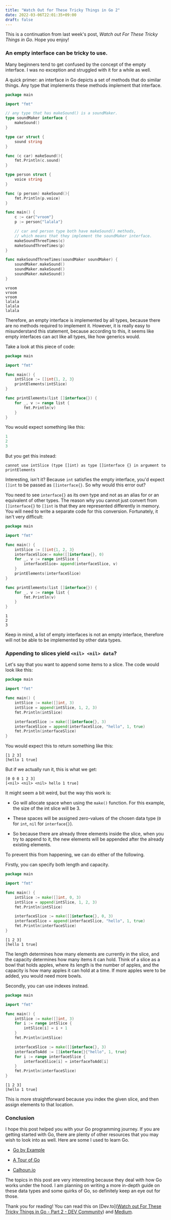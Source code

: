 ```yaml
---
title: "Watch Out for These Tricky Things in Go 2"
date: 2022-03-06T22:01:35+09:00
draft: false
---
```


This is a continuation from last week's post, *Watch out For These Tricky Things in Go*. Hope you enjoy!

### An empty interface can be tricky to use.

Many beginners tend to get confused by the concept of the empty interface. I was no exception and struggled with it for a while as well.

A quick primer: an interface in Go depicts a set of methods that do similar things. Any type that implements these methods implement that interface. 

```go
package main

import "fmt"

// any type that has makeSound() is a soundMaker.
type soundMaker interface {
    makeSound()
}

type car struct {
    sound string
}

func (c car) makeSound(){
    fmt.Println(c.sound)
}

type person struct {
    voice string
}

func (p person) makeSound(){
    fmt.Println(p.voice)
}

func main() {
    c := car{"vroom"}
    p := person{"lalala"}

    // car and person type both have makeSound() methods,
    // which means that they implement the soundMaker interface.
    makeSoundThreeTimes(c)
    makeSoundThreeTimes(p)
}

func makeSoundThreeTimes(soundMaker soundMaker) {
    soundMaker.makeSound()
    soundMaker.makeSound()
    soundMaker.makeSound()
}
```

```
vroom
vroom
vroom
lalala
lalala
lalala
```

Therefore, an empty interface is implemented by all types, because there are no methods required to implement it. However, it is really easy to misunderstand this statement, because according to this, it seems like empty interfaces can act like all types, like how generics would.

Take a look at this piece of code:

```go
package main

import "fmt"

func main() {
    intSlice := []int{1, 2, 3}
    printElements(intSlice)
}

func printElements(list []interface{}) {
    for _, v := range list {
        fmt.Println(v)
    }
}
```

You would expect something like this:

```go
1
2
3
```

But you get this instead:

```
cannot use intSlice (type []int) as type []interface {} in argument to printElements
```

Interesting, isn't it? Because `int` satisfies the empty interface, you'd expect `[]int` to be passed as `[]interface{}`. So why would this error out?

You need to see `interface{}` as its own type and not as an alias for or an equivalent of other types. The reason why you cannot just convert from `[]interface{}` to `[]int` is that they are represented differently in memory. You will need to write a separate code for this conversion. Fortunately, it isn't very difficult:

```go
package main

import "fmt"

func main() {
    intSlice := []int{1, 2, 3}
    interfaceSlice:= make([]interface{}, 0)
    for _, v := range intSlice {
        interfaceSlice= append(interfaceSlice, v)
    }
    printElements(interfaceSlice)
}

func printElements(list []interface{}) {
    for _, v := range list {
        fmt.Println(v)
    }
}
```

```
1
2
3
```

Keep in mind, a list of empty interfaces is not an empty interface, therefore will not be able to be implemented by other data types.

### Appending to slices yield `<nil> <nil> data`?

Let's say that you want to append some items to a slice. The code would look like this:

```go
package main

import "fmt"

func main() {
    intSlice := make([]int, 3)
    intSlice = append(intSlice, 1, 2, 3)
    fmt.Println(intSlice)

    interfaceSlice := make([]interface{}, 3)
    interfaceSlice = append(interfaceSlice, "hello", 1, true)
    fmt.Println(interfaceSlice)
}
```

You would expect this to return something like this:

```
[1 2 3]
[hello 1 true]
```

But if we actually run it, this is what we get:

```
[0 0 0 1 2 3]
[<nil> <nil> <nil> hello 1 true]
```

It might seem a bit weird, but the way this work is: 

- Go will allocate space when using the `make()` function. For this example, the size of the int slice will be 3.

- These spaces will be assigned zero-values of the chosen data type (`0` for `int`, `nil` for `interface{}`).

- So because there are already three elements inside the slice, when you try to append to it, the new elements will be appended after the already existing elements.

To prevent this from happening, we can do either of the following.

Firstly, you can specify both length and capacity.

```go
package main

import "fmt"

func main() {
    intSlice := make([]int, 0, 3)
    intSlice = append(intSlice, 1, 2, 3)
    fmt.Println(intSlice)

    interfaceSlice := make([]interface{}, 0, 3)
    interfaceSlice = append(interfaceSlice, "hello", 1, true)
    fmt.Println(interfaceSlice)
}
```

```
[1 2 3]
[hello 1 true]
```

The length determines how many elements are currently in the slice, and the capacity determines how many items it can hold. Think of a slice as a bowl that holds apples, where its length is the number of apples, and the capacity is how many apples it can hold at a time. If more apples were to be added, you would need more bowls.

Secondly, you can use indexes instead.

```go
package main

import "fmt"

func main() {
    intSlice := make([]int, 3)
    for i := range intSlice {
        intSlice[i] = i + 1
    }
    fmt.Println(intSlice)

    interfaceSlice := make([]interface{}, 3)
    interfaceToAdd := []interface{}{"hello", 1, true}
    for i := range interfaceSlice {
        interfaceSlice[i] = interfaceToAdd[i]
    }
    fmt.Println(interfaceSlice)
}
```

```
[1 2 3]
[hello 1 true]
```

This is more straightforward because you index the given slice, and then assign elements to that location.

### Conclusion

I hope this post helped you with your Go programming journey. If you are getting started with Go, there are plenty of other resources that you may wish to look into as well. Here are some I used to learn Go.

- [Go by Example](https://gobyexample.com)

- [A Tour of Go](https://go.dev/tour/list)

- [Calhoun.io](https://www.calhoun.io)

The topics in this post are very interesting because they deal with how Go works under the hood. I am planning on writing a more in-depth guide on these data types and some quirks of Go, so definitely keep an eye out for those.

Thank you for reading! You can read this on [Dev.to]([Watch out For These Tricky Things in Go - Part 2 - DEV Community](https://dev.to/jpoly1219/watch-out-for-these-tricky-things-in-go-part-2-3k8e)) and [Medium](https://medium.com/@jpoly1219/watch-out-for-these-tricky-things-in-go-part-2-6a533703a44d).
